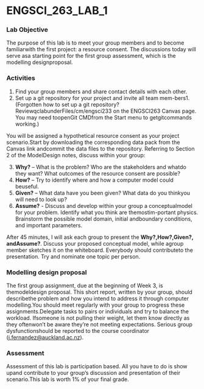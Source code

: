 # ENGSCI_263_LAB_1

### Lab Objective
The purpose of this lab is to meet your group members and to become familiarwith the first project:  a resource consent.  The discussions today will serve asa starting point for the first group assessment, which is the modelling designproposal.

### Activities
1.  Find your group members and share contact details with each other.
2.  Set  up  a  git  repository  for  your  project  and  invite  all  team  mem-bers1.(Forgotten  how  to  set  up  a  git  repository?   ReviewqclabunderFiles/cm/engsci233  on  the  ENGSCI263  Canvas  page.   You  may  need  toopenGit CMDfrom the Start menu to getgitcommands working.)

You will be assigned a hypothetical resource consent as your project scenario.Start by downloading the corresponding data pack from the Canvas link andcommit the data files to the repository.  Referring to Section 2 of the ModelDesign notes, discuss within your group:

3. **Why?** – What is the problem?  Who are the stakeholders and whatdo they want?  What outcomes of the resource consent are possible?
4. **How?** – Try to identify where and how a computer model could beuseful.
5. **Given?** – What data have you been given?  What data do you thinkyou will need to look up?
6. **Assume?** - Discuss  and  develop  within  your  group  a  conceptualmodel  for  your  problem.   Identify  what  you  think  are  themostim-portant  physics.   Brainstorm  the  possible  model  domain,  initial  andboundary conditions, and important parameters.

After  45  minutes,  I  will  ask  each  group  to  present  the **Why?,How?,Given?, andAssume?**.  Discuss your proposed conceptual model, while agroup member sketches it on the whiteboard.  Everybody should contributeto the presentation.  Try and nominate one topic per person.

### Modelling design proposal
The first group assignment, due at the beginning of Week 3, is themodeldesign proposal.  This short report, written by your group, should describethe problem and how you intend to address it through computer modelling.You should meet regularly with your group to progress these assignments.Delegate tasks to pairs or individuals and try to balance the workload.  Ifsomeone  is  not  pulling  their  weight,  let  them  know  directly  as  they  oftenwon’t be aware they’re not meeting expectations.  Serious group dysfunctionshould be reported to the course coordinator (j.fernandez@auckland.ac.nz).

### Assessment
Assessment of this lab is participation based.  All you have to do is show upand contribute to your group’s discussion and presentation of their scenario.This lab is worth 1% of your final grade.
